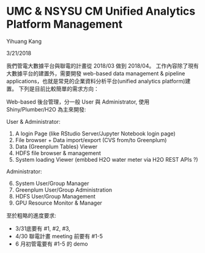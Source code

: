

# UMC & NSYSU CM Unified Analytics Platform Management

Yihuang Kang

3/21/2018


我們管電大數據平台與聯電的計畫從 2018/03 做到 2018/04。 工作內容除了現有大數據平台的建置外，需要開發 web-based data management & pipeline applications，也就是常見的企業資料分析平台(unified analytics platform)建置。
下列是目前比較簡單的需求方向：

  Web-based 後台管理，分一般 User 與 Administrator, 使用 Shiny/Plumber/H2O 為主來開發:
  
  User & Administrator: 

 1. A login Page (like RStudio Server/Jupyter Notebook login page) 
 2. File browser + Data import/export (CVS from/to Greenplum)
 3. Data (Greenplum Tables) Viewer 
 4. HDFS file browser & management 
 5. System loading Viewer (embbed H2O water meter via H2O REST APIs ?)

Administrator: 

 6. System User/Group Manager 
 7. Greenplum User/Group Administration 
 8. HDFS User/Group Management 
 9. GPU Resource Monitor & Manager

至於粗略的進度要求: 

 - 3/31底要有 #1, #2, #3,  
 - 4/30 聯電計畫 meeting 前要有 #1-5  
 - 6 月初管電要有 #1-5 的 demo

